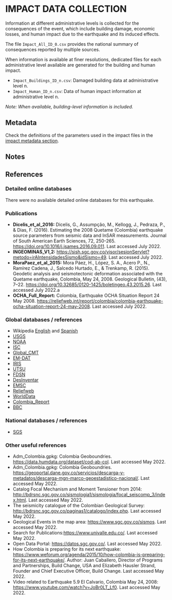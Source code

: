 # IMPACT DATA COLLECTION


Information at different administrative levels is collected for the consequences of the event, 
which include building damage, economic losses, and human impact due to the earthquake and its induced effects.

The file `Impact_All_ID_0.csv` provides the national summary of consequences reported by multiple sources.

When information is available at finer resolutions, dedicated files for each administrative level
available are generated for the building and human impact.

- `Impact_Buildings_ID_n.csv`: Damaged building data at administrative level n.
- `Impact_Human_ID_n.csv`: Data of human impact information at administrative level n.

_Note: When available, building-level information is included._


## Metadata

Check the definitions of the parameters used in the impact files in the [impact metadata section](https://gitlab.openquake.org/risk/ecd/-/blob/main/metadata.md#impact-data).


## Notes


## References


### Detailed online databases
There were no available detailed online databases for this earthquake.


### Publications
- **Dicelis_et_al_2016:** Dicelis, G., Assumpção, M., Kellogg, J., Pedraza, P., & Dias, F. (2016). Estimating the 2008 Quetame (Colombia) earthquake source parameters from seismic data and InSAR measurements. Journal of South American Earth Sciences, 72, 250-265. https://doi.org/10.1016/j.jsames.2016.09.011. Last accessed July 2022.
- **INGEOMINAS_V1,2:** https://sish.sgc.gov.co/visor/sesionServlet?metodo=irAIntensidadesSismo&idSismo=49. Last accessed July 2022.
- **MoraPaez_et_al_2015:** Mora Páez, H., López, S. A., Acero P., N., Ramírez Cadena, J., Salcedo Hurtado, E., & Trenkamp, R. (2015). Geodetic analysis and seismotectonic deformation associated with the Quetame earthquake, Colombia, May 24, 2008. Geological Bulletin, (43), 7–22. https://doi.org/10.32685/0120-1425/boletingeo.43.2015.26. Last accessed July 2022.a
- **OCHA_Full_Report:** Colombia, Earthquake OCHA Situation Report 24 May 2008. https://reliefweb.int/report/colombia/colombia-earthquake-ocha-situation-report-24-may-2008. Last accessed July 2022.


### Global databases / references
- Wikipedia [English](https://en.wikipedia.org/wiki/2008_El_Calvario_earthquake) and [Spanish](https://es.wikipedia.org/wiki/Terremoto_de_El_Calvario_de_2008)
- [USGS](https://earthquake.usgs.gov/earthquakes/eventpage/usp000g7p6/executive)
- [NOAA](https://www.ngdc.noaa.gov/hazel/view/hazards/earthquake/event-more-info/7879)
- [ISC](http://isc-mirror.iris.washington.edu/cgi-bin/FormatBibprint.pl?evid=13229681)
- [Global_CMT](https://www.globalcmt.org/cgi-bin/globalcmt-cgi-bin/CMT5/form?itype=ymd&yr=2008&mo=05&day=24&oyr=2008&omo=05&oday=25&jyr=1976&jday=1&ojyr=1976&ojday=1&otype=nd&nday=1&lmw=5.8&umw=10&lms=0&ums=10&lmb=0&umb=10&llat=4&ulat=90&llon=-74&ulon=180&lhd=0&uhd=1000&lts=-9999&uts=9999&lpe1=0&upe1=90&lpe2=0&upe2=90&list=0)
- [EM-DAT](https://public.emdat.be/data)
- [IRIS](http://ds.iris.edu/spud/momenttensor/971510)
- [UTSU](https://iisee.kenken.go.jp/cgi-bin/utsu/result_eng.cgi)
- [FDSN](https://www.fdsn.org/networks/detail/CM/)
- [DesInventar](https://www.desinventar.net/DesInventar/profiletab.jsp)
- [EMSC](https://www.emsc-csem.org/Earthquake/earthquake.php?id=87158#map)
- [Reliefweb](https://reliefweb.int/report/colombia/colombia-cerca-de-5000-personas-afectadas-por-el-sismo)
- [WorldData](https://www.worlddata.info/america/colombia/earthquakes.php)
- [Colombia_Report](https://colombiareports.com/amp/damage-done-by-the-earthquake-photos/)
- [BBC](http://news.bbc.co.uk/hi/spanish/latin_america/newsid_7418000/7418975.stm)


### National databases / references
- [SGS](https://sish.sgc.gov.co/visor/sesionServlet?metodo=irAIntensidadesSismo&idSismo=49)


### Other useful references
- Adm_Colombia.gpkg: Colombia Geoboundries. https://data.humdata.org/dataset/cod-ab-col. Last accessed May 2022.
- Adm_Colombia.gpkg: Colombia Geoboundries. https://geoportal.dane.gov.co/servicios/descarga-y-metadatos/descarga-mgn-marco-geoestadistico-nacional/. Last accessed May 2022.
- Catalog Focal Mechanism and Moment Tensioner from 2014: http://bdrsnc.sgc.gov.co/sismologia1/sismologia/focal_seiscomp_3/index.html. Last accessed May 2022.
- The seismicity catalogue of the Colombian Geological Survey: http://bdrsnc.sgc.gov.co/paginas1/catalogo/index.php. Last accessed May 2022.
- Geological Events in the map area: https://www.sgc.gov.co/sismos. Last accessed May 2022.
- Search for Publications:https://www.univalle.edu.co/. Last accessed May 2022.
- Open Data Portal: https://datos.sgc.gov.co/. Last accessed May 2022. 
- How Colombia is preparing for its next earthquake: https://www.weforum.org/agenda/2015/10/how-colombia-is-preparing-for-its-next-earthquake/. Author: Juan Caballero, Director of Programs and Partnerships, Build Change, USA and Elizabeth Hausler Strand, Founder and Chief Executive Officer, Build Change. Last accessed May 2022.
- Video related to Earthquake 5.9 El Calvario, Colombia May 24, 2008: https://www.youtube.com/watch?v=JoBr0LT_Lf0. Last accessed May 2022.